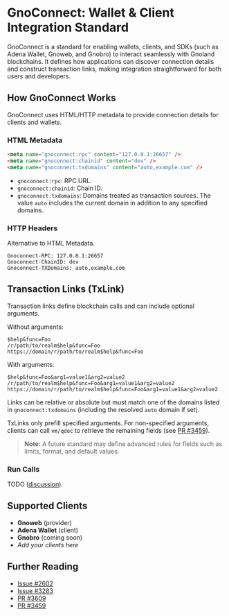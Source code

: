 # GnoConnect: Wallet & Client Integration Standard

GnoConnect is a standard for enabling wallets, clients, and SDKs (such as Adena
Wallet, Gnoweb, and Gnobro) to interact seamlessly with Gnoland blockchains. It
defines how applications can discover connection details and construct
transaction links, making integration straightforward for both users and
developers.

## How GnoConnect Works

GnoConnect uses HTML/HTTP metadata to provide connection details for clients and
wallets.

### HTML Metadata

```html
<meta name="gnoconnect:rpc" content="127.0.0.1:26657" />
<meta name="gnoconnect:chainid" content="dev" />
<meta name="gnoconnect:txdomains" content="auto,example.com" />
```

- `gnoconnect:rpc`: RPC URL.
- `gnoconnect:chainid`: Chain ID.
- `gnoconnect:txdomains`: Domains treated as transaction sources.
  The value `auto` includes the current domain in addition to any specified
  domains.

### HTTP Headers

Alternative to HTML Metadata.

```
Gnoconnect-RPC: 127.0.0.1:26657
Gnoconnect-ChainID: dev
Gnoconnect-TXDomains: auto,example.com
```

## Transaction Links (TxLink)

Transaction links define blockchain calls and can include optional arguments.

Without arguments:

```
$help&func=Foo
/r/path/to/realm$help&func=Foo
https://domain/r/path/to/realm$help&func=Foo
```

With arguments:

```
$help&func=Foo&arg1=value1&arg2=value2
/r/path/to/realm$help&func=Foo&arg1=value1&arg2=value2
https://domain/r/path/to/realm$help&func=Foo&arg1=value1&arg2=value2
```

Links can be relative or absolute but must match one of the domains listed in
`gnoconnect:txdomains` (including the resolved `auto` domain if set).

TxLinks only prefill specified arguments. For non-specified arguments, clients
can call `vm/qdoc` to retrieve the remaining fields
(see [PR #3459](https://github.com/gnolang/gno/pull/3459)).

> **Note:** A future standard may define advanced rules for fields such as
> limits, format, and default values.

### Run Calls

TODO ([discussion](https://github.com/gnolang/gno/issues/3283)).

## Supported Clients

- **Gnoweb** (provider)
- **Adena Wallet** (client)
- **Gnobro** (coming soon)
- _Add your clients here_

## Further Reading

- [Issue #2602](https://github.com/gnolang/gno/issues/2602)
- [Issue #3283](https://github.com/gnolang/gno/issues/3283)
- [PR #3609](https://github.com/gnolang/gno/pull/3609)
- [PR #3459](https://github.com/gnolang/gno/pull/3459)

